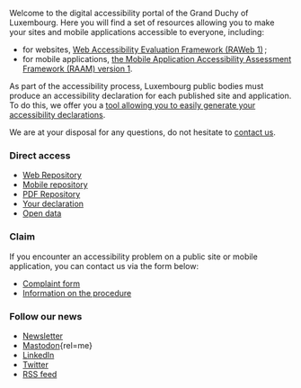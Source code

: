 <div class="welcome-wrapper">
<div class="left-column">

Welcome to the digital accessibility portal of the Grand Duchy of Luxembourg. Here you will find a set of resources allowing you to make your sites and mobile applications accessible to everyone, including:
- for websites, [Web Accessibility Evaluation Framework (RAWeb 1)](raweb1/index.html)&#8239;;
- for mobile applications, [the Mobile Application Accessibility Assessment Framework (RAAM) version 1](raam1/index.html).

As part of the accessibility process, Luxembourg public bodies must produce an accessibility declaration for each published site and application. To do this, we offer you a [tool allowing you to easily generate your accessibility declarations](tools/decla.html).

We are at your disposal for any questions, do not hesitate to [contact us](contact.html).

<div class="home-content-container">
<!-- latest news -->
</div>

</div>

<aside class="right-column">

### Direct access
<div class="right-column-content">

- [Web Repository](raweb1/index.html)
- [Mobile repository](raam1/index.html)
- [PDF Repository](rapdf1/index.html)
- [Your declaration](tools/decla.html)
- [Open data](monitoring/open-data.html)

</div>

### Claim
<div class="right-column-content">

If you encounter an accessibility problem on a public site or mobile application, you can contact us via the form below:
- [Complaint form](https://sip.gouvernement.lu/fr/support/reclamation-accessibilite.html)
- [Information on the procedure](tools/reclamations.html)

</div>

### Follow our news
<div class="right-column-content">

- [Newsletter](./newsletter.md)
- [Mastodon](https://mas.to/@accessibilityLu){rel=me}
- [LinkedIn](https://www.linkedin.com/company/accessilibity-lu/)
- [Twitter](https://twitter.com/accessibilityLu)
- [RSS feed](news/feed.xml)

</div>

</aside>
</div>